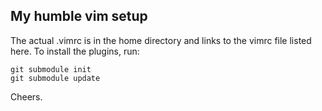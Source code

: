 ## My humble vim setup

The actual .vimrc is in the home directory and links to the vimrc file listed here. To install the plugins, run:

    git submodule init
    git submodule update

Cheers.
